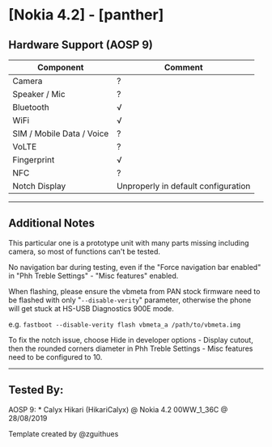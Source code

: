 # [Nokia 4.2] - [panther]

## Hardware Support (AOSP 9)
| Component                 |      Comment                                              |
|---------------------------|-----------------------------------------------------------|
| Camera                    | ?                                                         |
| Speaker / Mic             | ?                                                         |
| Bluetooth                 | √                                                         |
| WiFi                      | √                                                         |
| SIM / Mobile Data / Voice | ?                                                         |
| VoLTE                     | ?                                                         |
| Fingerprint               | √                                                         |
| NFC                       | ?                                                         |
| Notch Display             | Unproperly in default configuration                       |

***
## Additional Notes

This particular one is a prototype unit with many parts missing including camera, so most of functions can't be tested.

No navigation bar during testing, even if the "Force navigation bar enabled" in "Phh Treble Settings" - "Misc features" enabled.

When flashing, please ensure the vbmeta from PAN stock firmware need to be flashed with only "`--disable-verity`" parameter, otherwise the phone will get stuck at HS-USB Diagnostics 900E mode.

e.g.
`fastboot --disable-verity flash vbmeta_a /path/to/vbmeta.img`

To fix the notch issue, choose Hide in developer options - Display cutout, then the rounded corners diameter in Phh Treble Settings - Misc features need to be configured to 10.

***


## Tested By:
AOSP 9: * Calyx Hikari (HikariCalyx) @ Nokia 4.2 00WW_1_36C @ 28/08/2019

Template created by @zguithues